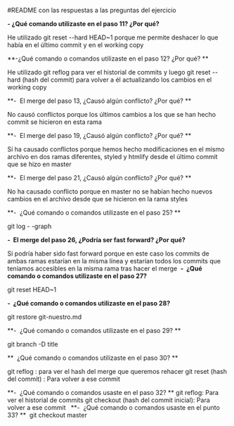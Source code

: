 #README con las respuestas a las preguntas del ejercicio

**- ¿Qué comando utilizaste en el paso 11? ¿Por qué?**

He utilizado git reset --hard HEAD~1 porque me permite deshacer lo que había en el último commit y en el working copy

**-¿Qué comando o comandos utilizaste en el paso 12? ¿Por qué? **

He utilizado git  reflog para ver el historial de commits y luego git reset --hard  (hash del commit) para volver a él 
actualizando los cambios en el working copy

**-  El merge del paso 13, ¿Causó algún conflicto? ¿Por qué? **

No causó conflictos porque los últimos cambios a los que se han hecho commit se hicieron en esta rama 

**-  El merge del paso 19, ¿Causó algún conflicto? ¿Por qué? **

Sí ha causado conflictos porque hemos hecho modificaciones en el mismo archivo en dos ramas diferentes, styled y 
htmlify desde el último commit que se hizo en master


**-  El merge del paso 21, ¿Causó algún conflicto? ¿Por qué? **

No ha causado conflicto porque en master no se habían hecho nuevos cambios en el archivo desde que se hicieron en la 
rama styles

**-  ¿Qué comando o comandos utilizaste en el paso 25? **

git log - -graph

**-  El merge del paso 26, ¿Podría ser fast forward? ¿Por qué?**

Sí podría haber sido fast forward porque en este caso los commits de ambas ramas estarían en la misma línea y estarían 
todos los commits que teníamos accesibles en la misma rama tras hacer el merge 
**-  ¿Qué comando o comandos utilizaste en el paso 27?**

git reset HEAD~1

**-  ¿Qué comando o comandos utilizaste en el paso 28?**

git restore git-nuestro.md

**-  ¿Qué comando o comandos utilizaste en el paso 29? **

git branch -D title

**  ¿Qué comando o comandos utilizaste en el paso 30? **

git reflog : para ver el hash del merge que queremos rehacer
git reset (hash del commit) : Para volver a ese commit


**-  ¿Qué comando o comandos usaste en el paso 32? **
git reflog: Para ver el historial de commits
git checkout (hash del commit inicial): Para volver a ese commit
 
**-  ¿Qué comando o comandos usaste en el punto 33? ** 
git checkout master
